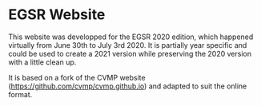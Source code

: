 # EGSR Website

This website was developped for the EGSR 2020 edition, which happened virtually from June 30th to July 3rd 2020. It is partially year specific and could be used to create a 2021 version while preserving the 2020 version with a little clean up.

It is based on a fork of the CVMP website (https://github.com/cvmp/cvmp.github.io) and adapted to suit the online format.
